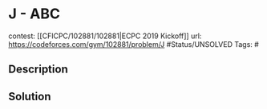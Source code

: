 # J - ABC

contest: [[CFICPC/102881/102881|ECPC 2019 Kickoff]]
url: https://codeforces.com/gym/102881/problem/J
#Status/UNSOLVED
Tags: #

## Description

## Solution

